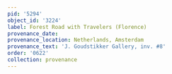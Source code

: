 ```yaml
---
pid: '5294'
object_id: '3224'
label: Forest Road with Travelers (Florence)
provenance_date:
provenance_location: Netherlands, Amsterdam
provenance_text: 'J. Goudstikker Gallery, inv. #8'
order: '0622'
collection: provenance
---
```

